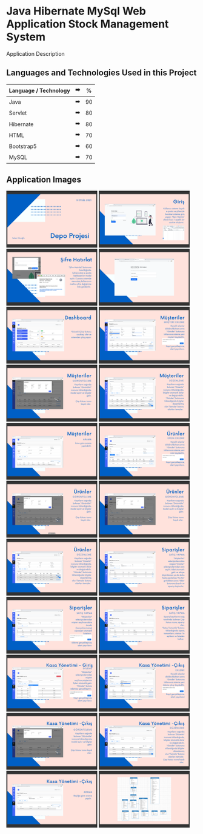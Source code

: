 # Java Hibernate MySql Web Application Stock Management System

Application Description

## Languages and Technologies Used in this Project

| Language / Technology | :arrow_right:  |  % | 
| ------------- |:-------------:|:-------------:|
| Java | :arrow_right:  |  90 |
| Servlet | :arrow_right:  |  80 |
| Hibernate | :arrow_right:  |  80 |
| HTML | :arrow_right:  |  70 |
| Bootstrap5 | :arrow_right:  |  60 |
| MySQL | :arrow_right:  |  70 |

## Application Images

<p>
<a href="https://github.com/selenkosoglu/Java-Hibernate-MySql-Web-Application-Stock-Management-System/blob/main/görseller/depo1.png" target="_blank">
<img src="https://github.com/selenkosoglu/Java-Hibernate-MySql-Web-Application-Stock-Management-System/blob/main/görseller/depo1.png" width="240" style="max-width:100%;"></a>
  
<a href="https://github.com/selenkosoglu/Java-Hibernate-MySql-Web-Application-Stock-Management-System/blob/main/görseller/depo2.png" target="_blank">
<img src="https://github.com/selenkosoglu/Java-Hibernate-MySql-Web-Application-Stock-Management-System/blob/main/görseller/depo2.png" width="240" style="max-width:100%;"></a>
<a href="https://github.com/selenkosoglu/Java-Hibernate-MySql-Web-Application-Stock-Management-System/blob/main/görseller/depo3.png" target="_blank">
<img src="https://github.com/selenkosoglu/Java-Hibernate-MySql-Web-Application-Stock-Management-System/blob/main/görseller/depo3.png" width="240" style="max-width:100%;"></a>
<a href="https://github.com/selenkosoglu/Java-Hibernate-MySql-Web-Application-Stock-Management-System/blob/main/görseller/depo4.png" target="_blank">
<img src="https://github.com/selenkosoglu/Java-Hibernate-MySql-Web-Application-Stock-Management-System/blob/main/görseller/depo4.png" width="240" style="max-width:100%;"></a>
<a href="https://github.com/selenkosoglu/Java-Hibernate-MySql-Web-Application-Stock-Management-System/blob/main/görseller/depo5.png" target="_blank">
<img src="https://github.com/selenkosoglu/Java-Hibernate-MySql-Web-Application-Stock-Management-System/blob/main/görseller/depo5.png" width="240" style="max-width:100%;"></a>
<a href="https://github.com/selenkosoglu/Java-Hibernate-MySql-Web-Application-Stock-Management-System/blob/main/görseller/depo6.png" target="_blank">
<img src="https://github.com/selenkosoglu/Java-Hibernate-MySql-Web-Application-Stock-Management-System/blob/main/görseller/depo6.png" width="240" style="max-width:100%;"></a>
<a href="https://github.com/selenkosoglu/Java-Hibernate-MySql-Web-Application-Stock-Management-System/blob/main/görseller/depo7.png" target="_blank">
<img src="https://github.com/selenkosoglu/Java-Hibernate-MySql-Web-Application-Stock-Management-System/blob/main/görseller/depo7.png" width="240" style="max-width:100%;"></a>
<a href="https://github.com/selenkosoglu/Java-Hibernate-MySql-Web-Application-Stock-Management-System/blob/main/görseller/depo8.png" target="_blank">
<img src="https://github.com/selenkosoglu/Java-Hibernate-MySql-Web-Application-Stock-Management-System/blob/main/görseller/depo8.png" width="240" style="max-width:100%;"></a>
<a href="https://github.com/selenkosoglu/Java-Hibernate-MySql-Web-Application-Stock-Management-System/blob/main/görseller/depo9.png" target="_blank">
<img src="https://github.com/selenkosoglu/Java-Hibernate-MySql-Web-Application-Stock-Management-System/blob/main/görseller/depo9.png" width="240" style="max-width:100%;"></a>
<a href="https://github.com/selenkosoglu/Java-Hibernate-MySql-Web-Application-Stock-Management-System/blob/main/görseller/depo10.png" target="_blank">
<img src="https://github.com/selenkosoglu/Java-Hibernate-MySql-Web-Application-Stock-Management-System/blob/main/görseller/depo10.png" width="240" style="max-width:100%;"></a>
<a href="https://github.com/selenkosoglu/Java-Hibernate-MySql-Web-Application-Stock-Management-System/blob/main/görseller/depo11.png" target="_blank">
<img src="https://github.com/selenkosoglu/Java-Hibernate-MySql-Web-Application-Stock-Management-System/blob/main/görseller/depo11.png" width="240" style="max-width:100%;"></a>
<a href="https://github.com/selenkosoglu/Java-Hibernate-MySql-Web-Application-Stock-Management-System/blob/main/görseller/depo12.png" target="_blank">
<img src="https://github.com/selenkosoglu/Java-Hibernate-MySql-Web-Application-Stock-Management-System/blob/main/görseller/depo12.png" width="240" style="max-width:100%;"></a>
<a href="https://github.com/selenkosoglu/Java-Hibernate-MySql-Web-Application-Stock-Management-System/blob/main/görseller/depo13.png" target="_blank">
<img src="https://github.com/selenkosoglu/Java-Hibernate-MySql-Web-Application-Stock-Management-System/blob/main/görseller/depo13.png" width="240" style="max-width:100%;"></a>
<a href="https://github.com/selenkosoglu/Java-Hibernate-MySql-Web-Application-Stock-Management-System/blob/main/görseller/depo14.png" target="_blank">
<img src="https://github.com/selenkosoglu/Java-Hibernate-MySql-Web-Application-Stock-Management-System/blob/main/görseller/depo14.png" width="240" style="max-width:100%;"></a>
<a href="https://github.com/selenkosoglu/Java-Hibernate-MySql-Web-Application-Stock-Management-System/blob/main/görseller/depo15.png" target="_blank">
<img src="https://github.com/selenkosoglu/Java-Hibernate-MySql-Web-Application-Stock-Management-System/blob/main/görseller/depo15.png" width="240" style="max-width:100%;"></a>
<a href="https://github.com/selenkosoglu/Java-Hibernate-MySql-Web-Application-Stock-Management-System/blob/main/görseller/depo16.png" target="_blank">
<img src="https://github.com/selenkosoglu/Java-Hibernate-MySql-Web-Application-Stock-Management-System/blob/main/görseller/depo16.png" width="240" style="max-width:100%;"></a>
<a href="https://github.com/selenkosoglu/Java-Hibernate-MySql-Web-Application-Stock-Management-System/blob/main/görseller/depo17.png" target="_blank">
<img src="https://github.com/selenkosoglu/Java-Hibernate-MySql-Web-Application-Stock-Management-System/blob/main/görseller/depo17.png" width="240" style="max-width:100%;"></a>
<a href="https://github.com/selenkosoglu/Java-Hibernate-MySql-Web-Application-Stock-Management-System/blob/main/görseller/depo18.png" target="_blank">
<img src="https://github.com/selenkosoglu/Java-Hibernate-MySql-Web-Application-Stock-Management-System/blob/main/görseller/depo18.png" width="240" style="max-width:100%;"></a>
<a href="https://github.com/selenkosoglu/Java-Hibernate-MySql-Web-Application-Stock-Management-System/blob/main/görseller/depo19.png" target="_blank">
<img src="https://github.com/selenkosoglu/Java-Hibernate-MySql-Web-Application-Stock-Management-System/blob/main/görseller/depo19.png" width="240" style="max-width:100%;"></a>
<a href="https://github.com/selenkosoglu/Java-Hibernate-MySql-Web-Application-Stock-Management-System/blob/main/görseller/depo20.png" target="_blank">
<img src="https://github.com/selenkosoglu/Java-Hibernate-MySql-Web-Application-Stock-Management-System/blob/main/görseller/depo20.png" width="240" style="max-width:100%;"></a>
<a href="https://github.com/selenkosoglu/Java-Hibernate-MySql-Web-Application-Stock-Management-System/blob/main/görseller/depo21.png" target="_blank">
<img src="https://github.com/selenkosoglu/Java-Hibernate-MySql-Web-Application-Stock-Management-System/blob/main/görseller/depo21.png" width="240" style="max-width:100%;"></a>
<a href="https://github.com/selenkosoglu/Java-Hibernate-MySql-Web-Application-Stock-Management-System/blob/main/görseller/depo22.png" target="_blank">
<img src="https://github.com/selenkosoglu/Java-Hibernate-MySql-Web-Application-Stock-Management-System/blob/main/görseller/depo22.png" width="240" style="max-width:100%;"></a>
  
  
</p>
